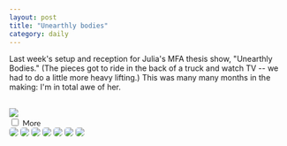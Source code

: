 ```yaml
---
layout: post
title: "Unearthly bodies"
category: daily
---
```

<p></p>
Last week's setup and reception for Julia's MFA thesis show, "Unearthly Bodies." (The pieces got to ride in the back of a truck and watch TV -- we had to do a little more heavy lifting.) This was many many months in the making: I'm in total awe of her.
<p></p>

<img src="{{ ASSET_PATH }}/images/02.jpg" style="display: block; margin-left: auto; margin-right: auto; margin-top: 30px;">

<div class="imageBox">
                <input type="checkbox" class="toggle" id="check-pic2" />
                <label for="check-pic2">
                <span style="font-family: 'Lato';">More &nbsp;</span> <i class="icon-caret-down"></i>
                </label>
                <div>

<img src="{{ ASSET_PATH }}/images/01.jpg" class="img-rounded" style="border-radius: 5px;">
<img src="{{ ASSET_PATH }}/images/04.jpg" class="img-rounded" style="border-radius: 5px;">
<img src="{{ ASSET_PATH }}/images/03.jpg" class="img-rounded" style="border-radius: 5px;">
<img src="{{ ASSET_PATH }}/images/05.jpg" class="img-rounded" style="border-radius: 5px;">
<img src="{{ ASSET_PATH }}/images/06.jpg" class="img-rounded" style="border-radius: 5px;">
<img src="{{ ASSET_PATH }}/images/07.jpg" class="img-rounded" style="border-radius: 5px;">
<img src="{{ ASSET_PATH }}/images/08.jpg" class="img-rounded" style="border-radius: 5px;">

</div>
</div>
